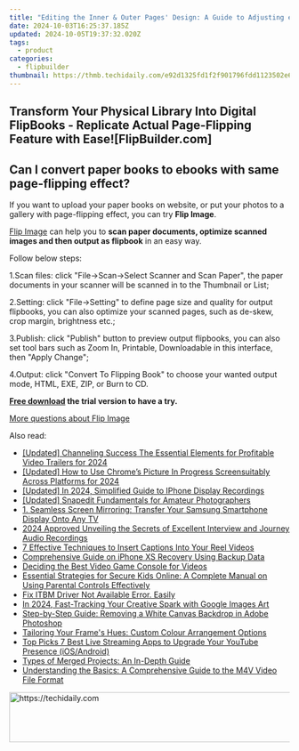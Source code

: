 ```yaml
---
title: "Editing the Inner & Outer Pages' Design: A Guide to Adjusting ePub Layout Using FlipBuilder Tools"
date: 2024-10-03T16:25:37.185Z
updated: 2024-10-05T19:37:32.020Z
tags:
  - product
categories:
  - flipbuilder
thumbnail: https://thmb.techidaily.com/e92d1325fd1f2f901796fdd1123502e68b5122756c762090fd4b289d5054368b.jpg
---
```


## Transform Your Physical Library Into Digital FlipBooks - Replicate Actual Page-Flipping Feature with Ease![FlipBuilder.com]

## Can I convert paper books to ebooks with same page-flipping effect?

If you want to upload your paper books on website, or put your photos to a gallery with page-flipping effect, you can try **Flip Image**. 

[Flip Image](https://tools.techidaily.com/flipbuilder/products/) can help you to **scan paper documents, optimize scanned images and then output as flipbook** in an easy way.

Follow below steps:

1.Scan files: click "File->Scan->Select Scanner and Scan Paper", the paper documents in your scanner will be scanned in to the Thumbnail or List;

2.Setting: click "File->Setting" to define page size and quality for output flipbooks, you can also optimize your scanned pages, such as de-skew, crop margin, brightness etc.;

3.Publish: click "Publish" button to preview output flipbooks, you can also set tool bars such as Zoom In, Printable, Downloadable in this interface, then "Apply Change";

4.Output: click "Convert To Flipping Book" to choose your wanted output mode, HTML, EXE, ZIP, or Burn to CD.

**[Free download](https://tools.techidaily.com/flipbuilder/products/) the trial version to have a try.** 

[More questions about Flip Image](https://tools.techidaily.com/flipbuilder/products/)

<ins class="adsbygoogle"
     style="display:block"
     data-ad-format="autorelaxed"
     data-ad-client="ca-pub-7571918770474297"
     data-ad-slot="1223367746"></ins>

<ins class="adsbygoogle"
     style="display:block"
     data-ad-client="ca-pub-7571918770474297"
     data-ad-slot="8358498916"
     data-ad-format="auto"
     data-full-width-responsive="true"></ins>

<span class="atpl-alsoreadstyle">Also read:</span>
<div><ul>
<li><a href="https://facebook-video-share.techidaily.com/updated-channeling-success-the-essential-elements-for-profitable-video-trailers-for-2024/"><u>[Updated] Channeling Success The Essential Elements for Profitable Video Trailers for 2024</u></a></li>
<li><a href="https://fox-cloud.techidaily.com/updated-how-to-use-chromes-picture-in-progress-screensuitably-across-platforms-for-2024/"><u>[Updated] How to Use Chrome’s Picture In Progress Screensuitably Across Platforms for 2024</u></a></li>
<li><a href="https://screen-recording.techidaily.com/updated-in-2024-simplified-guide-to-iphone-display-recordings/"><u>[Updated] In 2024, Simplified Guide to IPhone Display Recordings</u></a></li>
<li><a href="https://some-skills.techidaily.com/updated-snapedit-fundamentals-for-amateur-photographers/"><u>[Updated] Snapedit Fundamentals for Amateur Photographers</u></a></li>
<li><a href="https://fox-sure.techidaily.com/1-seamless-screen-mirroring-transfer-your-samsung-smartphone-display-onto-any-tv/"><u>1. Seamless Screen Mirroring: Transfer Your Samsung Smartphone Display Onto Any TV</u></a></li>
<li><a href="https://some-approaches.techidaily.com/2024-approved-unveiling-the-secrets-of-excellent-interview-and-journey-audio-recordings/"><u>2024 Approved Unveiling the Secrets of Excellent Interview and Journey Audio Recordings</u></a></li>
<li><a href="https://fox-sure.techidaily.com/7-effective-techniques-to-insert-captions-into-your-reel-videos/"><u>7 Effective Techniques to Insert Captions Into Your Reel Videos</u></a></li>
<li><a href="https://fox-sure.techidaily.com/comprehensive-guide-on-iphone-xs-recovery-using-backup-data/"><u>Comprehensive Guide on iPhone XS Recovery Using Backup Data</u></a></li>
<li><a href="https://extra-hints.techidaily.com/deciding-the-best-video-game-console-for-videos/"><u>Deciding the Best Video Game Console for Videos</u></a></li>
<li><a href="https://fox-sure.techidaily.com/essential-strategies-for-secure-kids-online-a-complete-manual-on-using-parental-controls-effectively/"><u>Essential Strategies for Secure Kids Online: A Complete Manual on Using Parental Controls Effectively</u></a></li>
<li><a href="https://driver-error.techidaily.com/1721100849386-fix-itbm-driver-not-available-error-easily/"><u>Fix ITBM Driver Not Available Error. Easily</u></a></li>
<li><a href="https://some-techniques.techidaily.com/in-2024-fast-tracking-your-creative-spark-with-google-images-art/"><u>In 2024, Fast-Tracking Your Creative Spark with Google Images Art</u></a></li>
<li><a href="https://fox-sure.techidaily.com/step-by-step-guide-removing-a-white-canvas-backdrop-in-adobe-photoshop/"><u>Step-by-Step Guide: Removing a White Canvas Backdrop in Adobe Photoshop</u></a></li>
<li><a href="https://fox-sure.techidaily.com/tailoring-your-frames-hues-custom-colour-arrangement-options/"><u>Tailoring Your Frame's Hues: Custom Colour Arrangement Options</u></a></li>
<li><a href="https://youtube-clips.techidaily.com/top-picks-7-best-live-streaming-apps-to-upgrade-your-youtube-presence-iosandroid/"><u>Top Picks 7 Best Live Streaming Apps to Upgrade Your YouTube Presence (iOS/Android)</u></a></li>
<li><a href="https://fox-sure.techidaily.com/types-of-merged-projects-an-in-depth-guide/"><u>Types of Merged Projects: An In-Depth Guide</u></a></li>
<li><a href="https://fox-sure.techidaily.com/understanding-the-basics-a-comprehensive-guide-to-the-m4v-video-file-format/"><u>Understanding the Basics: A Comprehensive Guide to the M4V Video File Format</u></a></li>
</ul></div>

<!-- affiliate ads begin -->
<a href="https://malaysia-healthcare-travel-council.pxf.io/c/5597632/1557747/17382" target="_top" id="1557747">
  <img src="//a.impactradius-go.com/display-ad/17382-1557747" border="0" alt="https://techidaily.com" width="728" height="90"/>
</a>
<img height="0" width="0" src="https://malaysia-healthcare-travel-council.pxf.io/i/5597632/1557747/17382" style="position:absolute;visibility:hidden;" border="0" />
<!-- affiliate ads end -->

